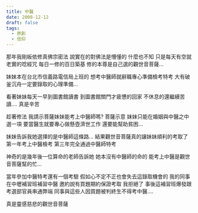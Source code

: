 ```yaml
---
title: 中醫
date: 2008-12-12
draft: false
tags:
  - 原創
  - 信仰
---
```


那年我剛皈依修真佛宗密法
說實在的對佛法是懵懂的
什麼也不知
只是每天有空就老實的唸經咒
每日一修的百日築基
修的本尊是自己選的觀世音菩薩...

妹妹本在台北市信義路電信局上班的
想考中醫師就辭職專心準備檢考特考
大有破釜沉舟一定要錄取的心理準備...

看著妹妹每天一早到圖書館讀書
到圖書館關門才疲憊的回家
不休息的還繼續苦讀....
真是辛苦

趁著修法
我請示菩薩妹妹能考上中醫師嗎?
菩薩示意
妹妹只能在婚姻與中醫之中選一項
要當醫生就要專心做懸壺濟世工作
還要能幫助貧困...

妹妹告訴我她選擇的是中醫師這條路...
結果觀世音菩薩真的讓妹妹順利的考取了
第一年考上中醫檢考
第三年完全通過中醫師特考

神奇的是幾年後一位算命的老師告訴她
她本沒有中醫師的命的
能考上中醫是觀世音菩薩幫的忙...

當年參加中醫特考還有一個考驗
假如心不定不正也會失去這錄取機會的
我的同事在中壢補習班補習中醫
邀約說有買題期約保證考取
我拒絕了
事後這補習班爆發跟考選部官員串通弊端
同事與這些人因買題被判終生不得考中醫....

真是靈感慈悲的觀世音菩薩

